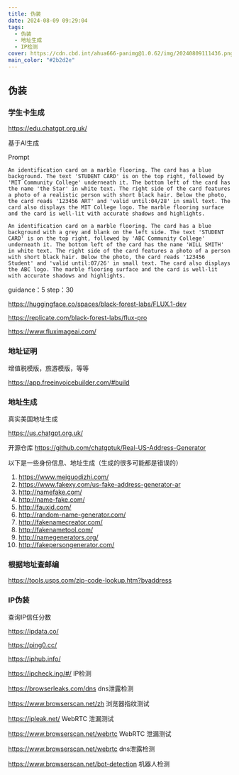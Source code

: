 ```yaml
---
title: 伪装
date: 2024-08-09 09:29:04
tags:
  - 伪装
  - 地址生成
  - IP检测
cover: https://cdn.cbd.int/ahua666-panimg@1.0.62/img/20240809111436.png
main_color: "#2b2d2e"
---
```


## 伪装

### 学生卡生成



https://edu.chatgpt.org.uk/

基于AI生成

Prompt

```
An identification card on a marble flooring. The card has a blue background. The text 'STUDENT CARD' is on the top right, followed by 'MIT Community College' underneath it. The bottom left of the card has the name 'the Star' in white text. The right side of the card features a photo of a realistic person with short black hair. Below the photo, the card reads '123456 ART' and 'valid until:04/28' in small text. The card also displays the MIT College logo. The marble flooring surface and the card is well-lit with accurate shadows and highlights.
```

```
An identification card on a marble flooring. The card has a blue background with a grey and blank on the left side. The text 'STUDENT CARD' is on the top right, followed by 'ABC Community College' underneath it. The bottom left of the card has the name 'WILL SMITH' in white text. The right side of the card features a photo of a person with short black hair. Below the photo, the card reads '123456 Student' and 'valid until:07/26' in small text. The card also displays the ABC logo. The marble flooring surface and the card is well-lit with accurate shadows and highlights.
```



guidance：5
step：30

https://huggingface.co/spaces/black-forest-labs/FLUX.1-dev

https://replicate.com/black-forest-labs/flux-pro

https://www.fluximageai.com/
### 地址证明

增值税模版，旅游模版，等等

https://app.freeinvoicebuilder.com/#build

### 地址生成
真实美国地址生成

https://us.chatgpt.org.uk/

开源仓库 https://github.com/chatgptuk/Real-US-Address-Generator

以下是一些身份信息、地址生成（生成的很多可能都是错误的）



1. https://www.meiguodizhi.com/
2. https://www.fakexy.com/us-fake-address-generator-ar
3. http://namefake.com/
4. http://name-fake.com/
5. http://fauxid.com/
6. http://random-name-generator.com/
7. http://fakenamecreator.com/
8. http://fakenametool.com/
9. http://namegenerators.org/
10. http://fakepersongenerator.com/



### 根据地址查邮编

https://tools.usps.com/zip-code-lookup.htm?byaddress



### IP伪装

查询IP信任分数

https://ipdata.co/

https://ping0.cc/

https://iphub.info/

https://ipcheck.ing/#/ IP检测

https://browserleaks.com/dns dns泄露检测

https://www.browserscan.net/zh 浏览器指纹测试

https://ipleak.net/ WebRTC 泄漏测试

https://www.browserscan.net/webrtc WebRTC 泄漏测试

https://www.browserscan.net/webrtc dns泄露检测

https://www.browserscan.net/bot-detection 机器人检测


